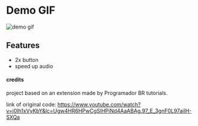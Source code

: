 # Demo GIF

![demo gif](gif/demo.gif)

## Features

* 2x button
* speed up audio

#### credits

project based on an extension made by Programador BR tutorials.

link of original code: https://www.youtube.com/watch?v=j0Ih1xVyKbY&lc=Ugw4HR6HPwCgSlHPiNd4AaABAg.97_E_3gnF0L97aiIH-SXQa

